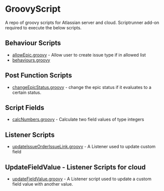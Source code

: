 # GroovyScript
A repo of groovy scripts for Atlassian server and cloud. Scriptrunner add-on required to execute the below scripts.

## Behaviour Scripts
* [allowEpic.groovy](https://github.com/princenyeche/GroovyScript/blob/master/allowEpic.groovy) - Allow user to create issue type if in allowed list
* [behaviours.groovy](https://github.com/princenyeche/GroovyScript/blob/master/behaviours.groovy)

## Post Function Scripts
* [changeEpicStatus.groovy](https://github.com/princenyeche/GroovyScript/blob/master/changeEpicStatus.groovy) - change the epic status if it evaluates to a certain status.

## Script Fields
* [calcNumbers.groovy](https://github.com/princenyeche/GroovyScript/blob/master/calcNumbers.groovy) - Calculate two field values of type integers

## Listener Scripts
* [updateIssueOrderIssueLink.groovy](https://github.com/princenyeche/GroovyScript/blob/master/updateIssueOrderIssueLink.groovy) - A Listener used to update custom field

## UpdateFieldValue - Listener Scripts for cloud
* [updateFieldValue.groovy](https://github.com/princenyeche/GroovyScript/blob/master/updateFieldValue.groovy) - A Listener script used to update a custom field value with another value.
